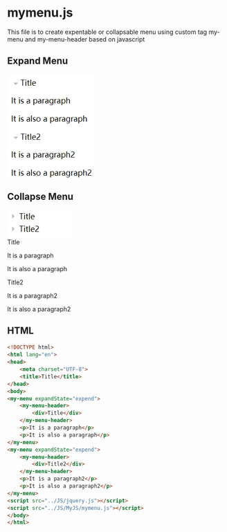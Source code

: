 <h1>mymenu.js</h1>
This file is to create expentable or collapsable menu using custom tag my-menu and my-menu-header based on javascript
<h2>Expand Menu</h2>
<img src="https://github.com/Jack5s/JavascriptMenu/blob/master/Image/expand.png"/>
<h2>Collapse Menu</h2>
<img src="https://github.com/Jack5s/JavascriptMenu/blob/master/Image/collapse.png"/>

<!DOCTYPE html>
<html lang="en">
<head>
    <meta charset="UTF-8">
    <title>Title</title>
</head>
<body>
<my-menu expandState="expend">
    <my-menu-header>
        <div>Title</div>
    </my-menu-header>
    <p>It is a paragraph</p>
    <p>It is also a paragraph</p>
</my-menu>
<my-menu expandState="expend">
    <my-menu-header>
        <div>Title2</div>
    </my-menu-header>
    <p>It is a paragraph2</p>
    <p>It is also a paragraph2</p>
</my-menu>
<script src="https://raw.githack.com/Jack5s/JavascriptMenu/master/web/JS/jquery.js"></script>
<script src="https://raw.githack.com/Jack5s/JavascriptMenu/master/web/JS/MyJS/mymenu.js"></script>
</body>
</html>

<h2>HTML</h2> 

```html
<!DOCTYPE html>
<html lang="en">
<head>
    <meta charset="UTF-8">
    <title>Title</title>
</head>
<body>
<my-menu expandState="expend">
    <my-menu-header>
        <div>Title</div>
    </my-menu-header>
    <p>It is a paragraph</p>
    <p>It is also a paragraph</p>
</my-menu>
<my-menu expandState="expend">
    <my-menu-header>
        <div>Title2</div>
    </my-menu-header>
    <p>It is a paragraph2</p>
    <p>It is also a paragraph2</p>
</my-menu>
<script src="../JS/jquery.js"></script>
<script src="../JS/MyJS/mymenu.js"></script>
</body>
</html>
```
